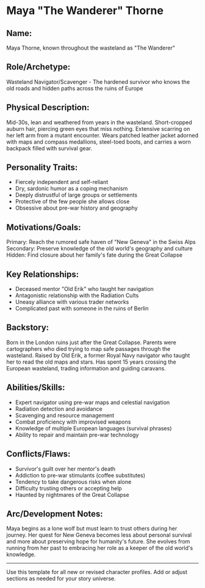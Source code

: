 # Maya "The Wanderer" Thorne

## Name:
Maya Thorne, known throughout the wasteland as "The Wanderer"

## Role/Archetype:
Wasteland Navigator/Scavenger - The hardened survivor who knows the old roads and hidden paths across the ruins of Europe

## Physical Description:
Mid-30s, lean and weathered from years in the wasteland. Short-cropped auburn hair, piercing green eyes that miss nothing. Extensive scarring on her left arm from a mutant encounter. Wears patched leather jacket adorned with maps and compass medallions, steel-toed boots, and carries a worn backpack filled with survival gear.

## Personality Traits:
- Fiercely independent and self-reliant
- Dry, sardonic humor as a coping mechanism
- Deeply distrustful of large groups or settlements
- Protective of the few people she allows close
- Obsessive about pre-war history and geography

## Motivations/Goals:
Primary: Reach the rumored safe haven of "New Geneva" in the Swiss Alps
Secondary: Preserve knowledge of the old world's geography and culture
Hidden: Find closure about her family's fate during the Great Collapse

## Key Relationships:
- Deceased mentor "Old Erik" who taught her navigation
- Antagonistic relationship with the Radiation Cults
- Uneasy alliance with various trader networks
- Complicated past with someone in the ruins of Berlin

## Backstory:
Born in the London ruins just after the Great Collapse. Parents were cartographers who died trying to map safe passages through the wasteland. Raised by Old Erik, a former Royal Navy navigator who taught her to read the old maps and stars. Has spent 15 years crossing the European wasteland, trading information and guiding caravans.

## Abilities/Skills:
- Expert navigator using pre-war maps and celestial navigation
- Radiation detection and avoidance
- Scavenging and resource management
- Combat proficiency with improvised weapons
- Knowledge of multiple European languages (survival phrases)
- Ability to repair and maintain pre-war technology

## Conflicts/Flaws:
- Survivor's guilt over her mentor's death
- Addiction to pre-war stimulants (coffee substitutes)
- Tendency to take dangerous risks when alone
- Difficulty trusting others or accepting help
- Haunted by nightmares of the Great Collapse

## Arc/Development Notes:
Maya begins as a lone wolf but must learn to trust others during her journey. Her quest for New Geneva becomes less about personal survival and more about preserving hope for humanity's future. She evolves from running from her past to embracing her role as a keeper of the old world's knowledge.

---
Use this template for all new or revised character profiles. Add or adjust sections as needed for your story universe.
